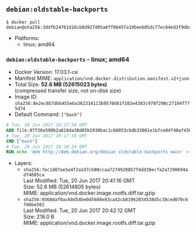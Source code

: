 ## `debian:oldstable-backports`

```console
$ docker pull debian@sha256:3ddfb24761d16cb8d927d05a6ff0645fa19beeb05dc77ec64ed3f9dbc35fd2ab
```

-	Platforms:
	-	linux; amd64

### `debian:oldstable-backports` - linux; amd64

-	Docker Version: 17.03.1-ce
-	Manifest MIME: `application/vnd.docker.distribution.manifest.v2+json`
-	Total Size: **52.6 MB (52615023 bytes)**  
	(compressed transfer size, not on-disk size)
-	Image ID: `sha256:8e2ec8b7dbb455eba362316113b9570d81f102e4383c970f298c27104f775d74`
-	Default Command: `["bash"]`

```dockerfile
# Tue, 20 Jun 2017 20:17:58 GMT
ADD file:07f20a598b2a818da38d85b1938bac1c66053cbdb33001e1bfce04f40af43079 in / 
# Tue, 20 Jun 2017 20:17:59 GMT
CMD ["bash"]
# Tue, 20 Jun 2017 20:18:24 GMT
RUN echo 'deb http://deb.debian.org/debian oldstable-backports main' > /etc/apt/sources.list.d/backports.list
```

-	Layers:
	-	`sha256:7ec1d87ae5e4f2a1d7cb80ccaa7274920857f4dd38ecfa2a7290694ad74605ca`  
		Last Modified: Tue, 20 Jun 2017 20:41:16 GMT  
		Size: 52.6 MB (52614805 bytes)  
		MIME: application/vnd.docker.image.rootfs.diff.tar.gzip
	-	`sha256:9368daf0ac68d54be0d5608e83ca42cb81962034538d5c38ced070c6f06be582`  
		Last Modified: Tue, 20 Jun 2017 20:42:12 GMT  
		Size: 218.0 B  
		MIME: application/vnd.docker.image.rootfs.diff.tar.gzip
